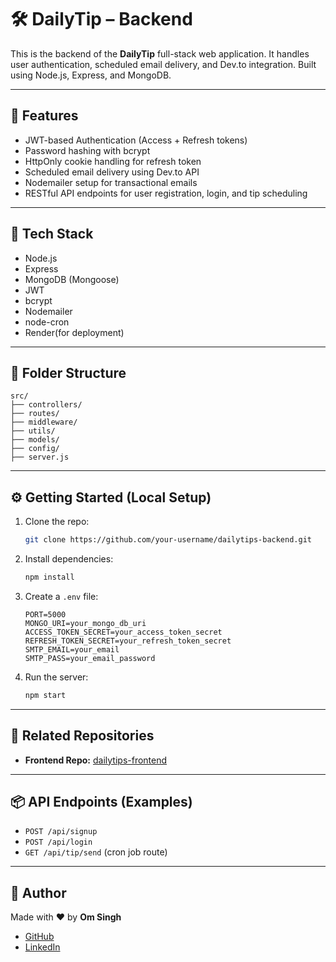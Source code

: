 # 🛠️ DailyTip – Backend

This is the backend of the **DailyTip** full-stack web application. It handles user authentication, scheduled email delivery, and Dev.to integration. Built using Node.js, Express, and MongoDB.

---

## 🌟 Features

* JWT-based Authentication (Access + Refresh tokens)
* Password hashing with bcrypt
* HttpOnly cookie handling for refresh token
* Scheduled email delivery using Dev.to API
* Nodemailer setup for transactional emails
* RESTful API endpoints for user registration, login, and tip scheduling

---

## 🧰 Tech Stack

* Node.js
* Express
* MongoDB (Mongoose)
* JWT
* bcrypt
* Nodemailer
* node-cron
* Render(for deployment)

---

## 📁 Folder Structure

```
src/
├── controllers/
├── routes/
├── middleware/
├── utils/
├── models/
├── config/
├── server.js
```

---

## ⚙️ Getting Started (Local Setup)

1. Clone the repo:

   ```bash
   git clone https://github.com/your-username/dailytips-backend.git
   ```

2. Install dependencies:

   ```bash
   npm install
   ```

3. Create a `.env` file:

   ```
   PORT=5000
   MONGO_URI=your_mongo_db_uri
   ACCESS_TOKEN_SECRET=your_access_token_secret
   REFRESH_TOKEN_SECRET=your_refresh_token_secret
   SMTP_EMAIL=your_email
   SMTP_PASS=your_email_password
   ```

4. Run the server:

   ```bash
   npm start
   ```

---

## 🔁 Related Repositories

* **Frontend Repo:** [dailytips-frontend](https://github.com/24-droid/dailytips-frontend)

---

## 📦 API Endpoints (Examples)

* `POST /api/signup`
* `POST /api/login`
* `GET /api/tip/send` (cron job route)

---

## 🙌 Author

Made with ❤️ by **Om Singh**

* [GitHub](https://github.com/24-droid)
* [LinkedIn](https://www.linkedin.com/in/om-singh-it)
